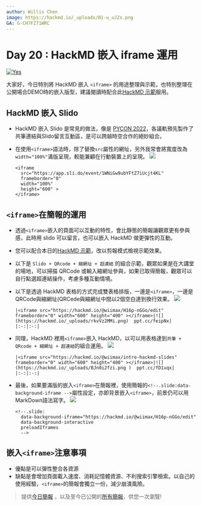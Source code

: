 ```yaml
---
author: Willis Chen
image: https://hackmd.io/_uploads/B1-u_uJZs.png
GA: G-CH7FZ71WRC
---
```


# Day 20 : HackMD 嵌入 iframe 運用

[![Yes](https://img.youtube.com/vi/h1xCGrrCFJE/0.jpg)](https://www.youtube.com/watch?v=h1xCGrrCFJE)


大家好，今日特別將 HackMD 嵌入 `<iframe>` 的用途整理與示範，也特別整理在公開場合DEMO時的嵌入版型，建議閱讀時配合此[HackMD 示範](https://hackmd.io/@wiimax/iframe-demo)服用。

## HackMD 嵌入 Slido
- HackMD 嵌入 Slido 是常見的做法，像是 [PYCON 2022](https://hackmd.io/@pycontw/2022/)，各議軌預先製作了共筆連結與Slido留言互動區，是可以跨越時空合作的絕妙組合。
- 在使用`<iframe>`語法時，除了替換`src`屬性的網址，另外我常會將寬度改為`width="100%"`滿版呈現，較能兼顧在行動裝置上的呈現。
  ![](https://hackmd.io/_uploads/Sy0uCgwzi.png)

    ```
    <iframe
      src="https://app.sli.do/event/1WNiGw9ubYFtZ7iUcjt4KL" 
      frameborder="0"
      width="100%" 
      height="600" >
  </iframe>
    ```

## `<iframe>`在簡報的運用
- 透過`<iframe>`嵌入的頁面可以互動的特性，會比靜態的簡報讓觀眾更有參與感，此時用 slido 可以留言，也可以嵌入 HackMD 做更彈性的互動。
- 您可以配合本日的[HackMD 示範](https://hackmd.io/@wiimax/iframe-demo)，改以剪報模式檢視示範效果。
- 以下是 `Slido + QRcode + 縮網址 + 超連結` 的組合示範，觀眾如果是在大講堂的場地，可以掃描 QRCode 或輸入縮網址參與，如果已取得簡報，觀眾可以自行點選超連結操作，考慮多種互動情境。
- 以下是透過 HackMD 表格的方式完成雙表格排版，一邊是`<iframe>`，一邊是QRCode與縮網址(QRCede與縮網址中間以2個空白達到換行效果。
  ![](https://hackmd.io/_uploads/B1s--WDGo.png)

    ```
    |<iframe src="https://hackmd.io/@wiimax/H16p-nGGo/edit" frameborder="0" width="600" height="400" ></iframe>|![](https://hackmd.io/_uploads/rkvVz2MMi.png)  ppt.cc/feipNx|
    |:-:|:-:|
    ```
- 同理，HackMD 裡用`<iframe>`嵌入 HackMD，以可以用表格達到`共筆 + QRcode + 縮網址 + 超連結`的組合運用。
  ![](https://hackmd.io/_uploads/ryC8GZwGj.png)
    ```
    |<iframe src="https://hackmd.io/@wiimax/intro-hackmd-slides" frameborder="0" width="600" height="400" ></iframe>|![](https://hackmd.io/_uploads/BJn0i2fzi.png )  ppt.cc/fD1uqx|
    |:-:|:-:|
    ```
- 最後，如果要滿版的嵌入`<iframe>`在簡報裡，使用簡報的`<!--.slide:data-background-iframe -->`屬性設定，亦即背景嵌入`<iframe>`，前景仍可以用MarkDown語法寫字。
  ![](https://hackmd.io/_uploads/ry9TMZPMi.png)
    ```
    <!--.slide:
      data-background-iframe="https://hackmd.io/@wiimax/H16p-nGGo/edit" 
      data-background-interactive 
      preloadIframes 
      -->
    ```
    
## 嵌入`<iframe>`注意事項
- 優點是可以彈性整合各資源
- 缺點是會增加頁面載入速度、消耗記憶體資源、不利搜索引擎檢索。以自己的使用經驗，`<iframe>`的簡報會獨立一份，減少崩潰風險。



> 提供[今日簡報](https://hackmd.io/@wiimax/intro-hackmd-20)
> ，以及至今已公開的[所有簡報](https://hackmd.io/@wiimax/intro-hackmd-slides)，供您一次瀏覽!

